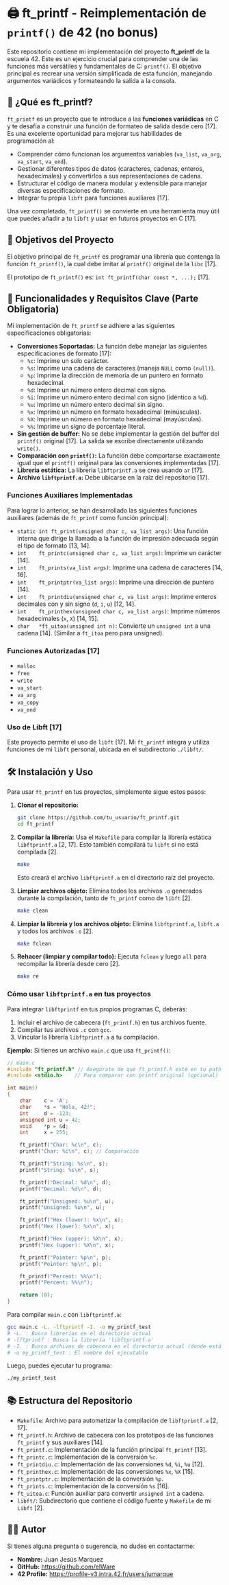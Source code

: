# 🖨️ ft_printf - Reimplementación de `printf()` de 42 (no bonus)

Este repositorio contiene mi implementación del proyecto **ft_printf** de la escuela 42. Este es un ejercicio crucial para comprender una de las funciones más versátiles y fundamentales de C: `printf()`. El objetivo principal es recrear una versión simplificada de esta función, manejando argumentos variádicos y formateando la salida a la consola.

## 🌟 ¿Qué es ft_printf?

`ft_printf` es un proyecto que te introduce a las **funciones variádicas** en C y te desafía a construir una función de formateo de salida desde cero [17]. Es una excelente oportunidad para mejorar tus habilidades de programación al:

*   Comprender cómo funcionan los argumentos variables (`va_list`, `va_arg`, `va_start`, `va_end`).
*   Gestionar diferentes tipos de datos (caracteres, cadenas, enteros, hexadecimales) y convertirlos a sus representaciones de cadena.
*   Estructurar el código de manera modular y extensible para manejar diversas especificaciones de formato.
*   Integrar tu propia `libft` para funciones auxiliares [17].

Una vez completado, `ft_printf()` se convierte en una herramienta muy útil que puedes añadir a tu `libft` y usar en futuros proyectos en C [17].

## 🎯 Objetivos del Proyecto

El objetivo principal de `ft_printf` es programar una librería que contenga la función `ft_printf()`, la cual debe imitar al `printf()` original de la `libc` [17].

El prototipo de `ft_printf()` es: `int ft_printf(char const *, ...);` [17].

## 🚀 Funcionalidades y Requisitos Clave (Parte Obligatoria)

Mi implementación de `ft_printf` se adhiere a las siguientes especificaciones obligatorias:

*   **Conversiones Soportadas:** La función debe manejar las siguientes especificaciones de formato [17]:
    *   `%c`: Imprime un solo carácter.
    *   `%s`: Imprime una cadena de caracteres (maneja `NULL` como `(null)`).
    *   `%p`: Imprime la dirección de memoria de un puntero en formato hexadecimal.
    *   `%d`: Imprime un número entero decimal con signo.
    *   `%i`: Imprime un número entero decimal con signo (idéntico a `%d`).
    *   `%u`: Imprime un número entero decimal sin signo.
    *   `%x`: Imprime un número en formato hexadecimal (minúsculas).
    *   `%X`: Imprime un número en formato hexadecimal (mayúsculas).
    *   `%%`: Imprime un signo de porcentaje literal.
*   **Sin gestión de buffer:** No se debe implementar la gestión del buffer del `printf()` original [17]. La salida se escribe directamente utilizando `write()`.
*   **Comparación con `printf()`:** La función debe comportarse exactamente igual que el `printf()` original para las conversiones implementadas [17].
*   **Librería estática:** La librería `libftprintf.a` se crea usando `ar` [17].
*   **Archivo `libftprintf.a`:** Debe ubicarse en la raíz del repositorio [17].

### Funciones Auxiliares Implementadas

Para lograr lo anterior, se han desarrollado las siguientes funciones auxiliares (además de `ft_printf` como función principal):

*   `static int	ft_print(unsigned char c, va_list args)`: Una función interna que dirige la llamada a la función de impresión adecuada según el tipo de formato [13, 14].
*   `int	ft_printc(unsigned char c, va_list args)`: Imprime un carácter [14].
*   `int	ft_prints(va_list args)`: Imprime una cadena de caracteres [14, 16].
*   `int	ft_printptr(va_list args)`: Imprime una dirección de puntero [14].
*   `int	ft_printdiu(unsigned char c, va_list args)`: Imprime enteros decimales con y sin signo (`d`, `i`, `u`) [12, 14].
*   `int	ft_printhex(unsigned char c, va_list args)`: Imprime números hexadecimales (`x`, `X`) [14, 15].
*   `char	*ft_uitoa(unsigned int n)`: Convierte un `unsigned int` a una cadena [14]. (Similar a `ft_itoa` pero para unsigned).

### Funciones Autorizadas [17]

*   `malloc`
*   `free`
*   `write`
*   `va_start`
*   `va_arg`
*   `va_copy`
*   `va_end`

### Uso de Libft [17]

Este proyecto permite el uso de `libft` [17]. Mi `ft_printf` integra y utiliza funciones de mi `libft` personal, ubicada en el subdirectorio `./libft/`.

## 🛠️ Instalación y Uso

Para usar `ft_printf` en tus proyectos, simplemente sigue estos pasos:

1.  **Clonar el repositorio:**
    ```bash
    git clone https://github.com/tu_usuario/ft_printf.git
    cd ft_printf
    ```

2.  **Compilar la librería:**
    Usa el `Makefile` para compilar la librería estática `libftprintf.a` [2, 17]. Esto también compilará tu `libft` si no está compilada [2].
    ```bash
    make
    ```
    Esto creará el archivo `libftprintf.a` en el directorio raíz del proyecto.

3.  **Limpiar archivos objeto:**
    Elimina todos los archivos `.o` generados durante la compilación, tanto de `ft_printf` como de `libft` [2].
    ```bash
    make clean
    ```

4.  **Limpiar la librería y los archivos objeto:**
    Elimina `libftprintf.a`, `libft.a` y todos los archivos `.o` [2].
    ```bash
    make fclean
    ```

5.  **Rehacer (limpiar y compilar todo):**
    Ejecuta `fclean` y luego `all` para recompilar la librería desde cero [2].
    ```bash
    make re
    ```

### Cómo usar `libftprintf.a` en tus proyectos

Para integrar `libftprintf` en tus propios programas C, deberás:

1.  Incluir el archivo de cabecera (`ft_printf.h`) en tus archivos fuente.
2.  Compilar tus archivos `.c` con `gcc`.
3.  Vincular la librería `libftprintf.a` a tu compilación.

**Ejemplo:**
Si tienes un archivo `main.c` que usa `ft_printf()`:

```c
// main.c
#include "ft_printf.h" // Asegúrate de que ft_printf.h esté en tu path de inclusión
#include <stdio.h>    // Para comparar con printf original (opcional)

int main()
{
    char    c = 'A';
    char    *s = "Hola, 42!";
    int     d = -123;
    unsigned int u = 42;
    void    *p = &d;
    int     x = 255;

    ft_printf("Char: %c\n", c);
    printf("Char: %c\n", c); // Comparación

    ft_printf("String: %s\n", s);
    printf("String: %s\n", s);

    ft_printf("Decimal: %d\n", d);
    printf("Decimal: %d\n", d);

    ft_printf("Unsigned: %u\n", u);
    printf("Unsigned: %u\n", u);

    ft_printf("Hex (lower): %x\n", x);
    printf("Hex (lower): %x\n", x);

    ft_printf("Hex (upper): %X\n", x);
    printf("Hex (upper): %X\n", x);

    ft_printf("Pointer: %p\n", p);
    printf("Pointer: %p\n", p);

    ft_printf("Percent: %%\n");
    printf("Percent: %%\n");

    return (0);
}
```

Para compilar `main.c` con `libftprintf.a`:

```bash
gcc main.c -L. -lftprintf -I. -o my_printf_test
# -L. : Busca librerías en el directorio actual
# -lftprintf : Busca la librería 'libftprintf.a'
# -I. : Busca archivos de cabecera en el directorio actual (donde está ft_printf.h)
# -o my_printf_test : El nombre del ejecutable
```

Luego, puedes ejecutar tu programa:
```bash
./my_printf_test
```

## 📚 Estructura del Repositorio

*   `Makefile`: Archivo para automatizar la compilación de `libftprintf.a` [2, 17].
*   `ft_printf.h`: Archivo de cabecera con los prototipos de las funciones `ft_printf` y sus auxiliares [14].
*   `ft_printf.c`: Implementación de la función principal `ft_printf` [13].
*   `ft_printc.c`: Implementación de la conversión `%c`.
*   `ft_printdiu.c`: Implementación de las conversiones `%d`, `%i`, `%u` [12].
*   `ft_printhex.c`: Implementación de las conversiones `%x`, `%X` [15].
*   `ft_printptr.c`: Implementación de la conversión `%p`.
*   `ft_prints.c`: Implementación de la conversión `%s` [16].
*   `ft_uitoa.c`: Función auxiliar para convertir `unsigned int` a cadena.
*   `libft/`: Subdirectorio que contiene el código fuente y `Makefile` de mi `Libft` [2].

## 🧑‍💻 Autor

Si tienes alguna pregunta o sugerencia, no dudes en contactarme:

*   **Nombre:** Juan Jesús Marquez
*   **GitHub:** https://github.com/elWare
*   **42 Profile:** https://profile-v3.intra.42.fr/users/jumarque

